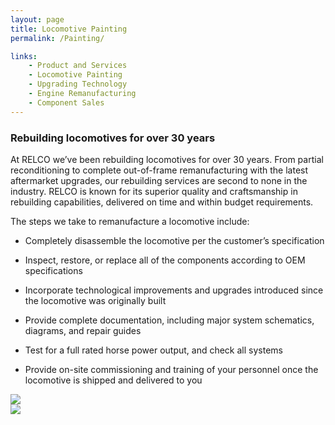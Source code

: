 ```yaml
---
layout: page
title: Locomotive Painting
permalink: /Painting/

links:
    - Product and Services
    - Locomotive Painting
    - Upgrading Technology
    - Engine Remanufacturing
    - Component Sales
---
```

### Rebuilding locomotives for over 30 years

At RELCO we’ve been rebuilding locomotives for over 30 years. From partial reconditioning to complete out-of-frame remanufacturing with the latest aftermarket upgrades, our rebuilding services are second to none in the industry. RELCO is known for its superior quality and craftsmanship in rebuilding capabilities, delivered on time and within budget requirements.

The steps we take to remanufacture a locomotive include:

 * Completely disassemble the locomotive per the customer’s specification

 * Inspect, restore, or replace all of the components according to OEM specifications

 * Incorporate technological improvements and upgrades introduced since the locomotive was originally built

 * Provide complete documentation, including major system schematics, diagrams, and repair guides

 * Test for a full rated horse power output, and check all systems

 * Provide on-site commissioning and training of your personnel once the locomotive is shipped and delivered to you

 <div class="row">
   <div class="col-md-6">
     <img src="{{site.baseurl}}/images/Painting/Paint Booth.png" class="img-responsive">
   </div>

   <div class="col-md-6">
     <img src="{{site.baseurl}}/images/Painting/painted.png" class="img-responsive">
   </div>
 </div>
